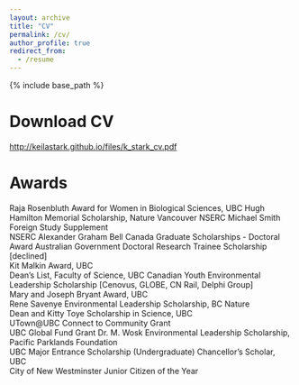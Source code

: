 ```yaml
---
layout: archive
title: "CV"
permalink: /cv/
author_profile: true
redirect_from:
  - /resume
---
```


{% include base_path %}

Download CV
======
http://keilastark.github.io/files/k_stark_cv.pdf

Awards
======
Raja Rosenbluth Award for Women in Biological Sciences, UBC
Hugh Hamilton Memorial Scholarship, Nature Vancouver
NSERC Michael Smith Foreign Study Supplement                                                                                                   
NSERC Alexander Graham Bell Canada Graduate Scholarships - Doctoral Award
Australian Government Doctoral Research Trainee Scholarship [declined]                                          
Kit Malkin Award, UBC                                                                                                                           
Dean’s List, Faculty of Science, UBC                                                                                                                        Canadian Youth Environmental Leadership Scholarship [Cenovus, GLOBE, CN Rail, Delphi Group]                                 
Mary and Joseph Bryant Award, UBC                                                                                                             
Rene Savenye Environmental Leadership Scholarship, BC Nature                                                                                  
Dean and Kitty Toye Scholarship in Science, UBC                                                                                              
UTown@UBC Connect to Community Grant                                                                                                      
UBC Global Fund Grant                                                                                                                                        Dr. M. Wosk Environmental Leadership Scholarship, Pacific Parklands Foundation  
UBC Major Entrance Scholarship (Undergraduate) 
Chancellor’s Scholar, UBC                                                                                                                             
City of New Westminster Junior Citizen of the Year     

